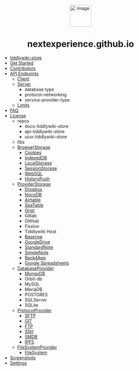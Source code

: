 <!-- docs/_sidebar.md -->

<p align="center">
 <img src="https://avatars.githubusercontent.com/u/123275718?s=200&v=4" alt="image" width="70px">
</p>

<h1 align="center">nextexperience.github.io</h5>

* [tiddlywiki-store](/README.md)
* [Get Started](get-started/README.md)
* [Contributors](contributors/README.md)
* [API Endpoints](api/README.md)
   * [Client](api/client/README.md)
   * [Server](api/server/README.md)
      * database type
      * protocol-networking
      * service-provider-type
   * [Limits](api/limits/README.md)
* [FAQ](/faq/README.md)
* [License](/license/README.md)
   * repos
     * docs-tiddlywiki-store
     * api-tiddlywiki-store
     * uiux-tiddlywiki-store
   * libs
   * [BrowserStorage](/license/README.md) 
     * [Cookies](/license/README.md) 
     * [IndexedDB](/license/README.md) 
     * [LocalStorage](/license/README.md) 
     * [SessionStorage](/license/README.md) 
     * [WebSQL](/license/README.md) 
     * [HistoryPush](/license/README.md) 
   * [ProviderStorage](/license/README.md) 
     * [Dropbox](/license/README.md) 
     * [NocoDB](/license/README.md) 
     * [Airtable](/license/README.md) 
     * [SeaTable](/license/README.md) 
     * [Grist](/license/README.md) 
     * Gitlab
     * GitHub
     * Fission
     * Tiddlywiki Host
     * [Baserow](/license/README.md) 
     * [GoogleDrive](/license/README.md) 
     * [StandardNote](/license/README.md) 
     * [SimpleNote](/license/README.md) 
     * [Back4App](/license/README.md) 
     * [Google Spreadsheets](/license/README.md) 
   * [DatabaseProvider](/license/README.md) 
     * [MongoDB](/license/README.md) 
     * Orbit-db
     * MySQL
     * MariaDB
     * POSTGRES
     * SQLServer
     * SQLite
   * [ProtocolProvider](/license/README.md) 
     * [SFTP](/license/README.md) 
     * [GIT](/license/README.md) 
     * [FTP](/license/README.md) 
     * [SSH](/license/README.md) 
     * [SMDB](/license/README.md) 
     * [IPFS](/license/README.md) 
   * [FileSystemProvider](/license/README.md)  
     * [FileSystem](/license/README.md) 
* [Screenshots](screenshots/README.md)
* [Settings](settings/README.md)
